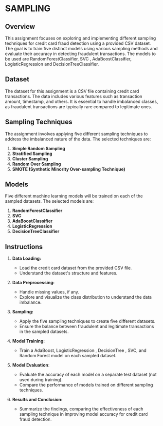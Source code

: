 # SAMPLING

## Overview

This assignment focuses on exploring and implementing different sampling techniques for credit card fraud detection using a provided CSV dataset. The goal is to train five distinct models using various sampling methods and evaluate their accuracy in detecting fraudulent transactions. The models to be used are RandomForestClassifier, SVC , AdaBoostClassifier, LogisticRegression and DecisionTreeClassifier.

## Dataset

The dataset for this assignment is a CSV file containing credit card transactions. The data includes various features such as transaction amount, timestamp, and others. It is essential to handle imbalanced classes, as fraudulent transactions are typically rare compared to legitimate ones.


## Sampling Techniques

The assignment involves applying five different sampling techniques to address the imbalanced nature of the data. The selected techniques are:

1. **Simple Random Sampling**
2. **Stratified Sampling**
3. **Cluster Sampling**
4. **Random Over Sampling**
5. **SMOTE (Synthetic Minority Over-sampling Technique)**

## Models

Five different machine learning models will be trained on each of the sampled datasets. The selected models are:

1. **RandomForestClassifier**
2. **SVC**
3. **AdaBoostClassifier**
4. **LogisticRegression**
5. **DecisionTreeClassifier**

## Instructions

1. **Data Loading:**
   - Load the credit card dataset from the provided CSV file.
   - Understand the dataset's structure and features.

2. **Data Preprocessing:**
   - Handle missing values, if any.
   - Explore and visualize the class distribution to understand the data imbalance.

3. **Sampling:**
   - Apply the five sampling techniques to create five different datasets.
   - Ensure the balance between fraudulent and legitimate transactions in the sampled datasets.

4. **Model Training:**
   - Train a AdaBoost, LogisticRegression , DecisionTree , SVC, and Random Forest model on each sampled dataset.

5. **Model Evaluation:**
   - Evaluate the accuracy of each model on a separate test dataset (not used during training).
   - Compare the performance of models trained on different sampling techniques.

6. **Results and Conclusion:**
   - Summarize the findings, comparing the effectiveness of each sampling technique in improving model accuracy for credit card fraud detection.
